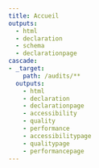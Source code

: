 ```yaml
---
title: Accueil
outputs:
  - html
  - declaration
  - schema
  - declarationpage
cascade:
- _target:
    path: /audits/**
  outputs:
    - html
    - declaration
    - declarationpage
    - accessibility
    - quality
    - performance
    - accessibilitypage
    - qualitypage
    - performancepage
---
```

